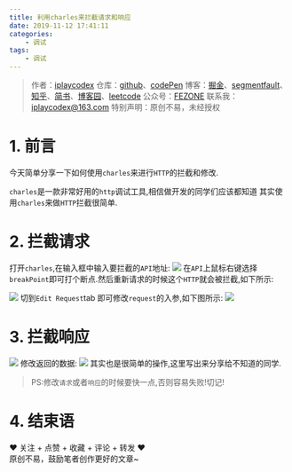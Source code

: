 ```yaml
---
title: 利用charles来拦截请求和响应
date: 2019-11-12 17:41:11
categories:
    - 调试
tags:
    - 调试
---
```


> 作者：[iplaycodex](http://iplaycodex.com)
> 仓库：[github](https://github.com/iplaycodex)、[codePen](https://codepen.io/iplaycodex)
> 博客：[掘金](https://juejin.im/user/3597257774478359)、[segmentfault](https://segmentfault.com/u/iplaycodex)、[知乎](https://www.zhihu.com/people/CallMeAllenLliu)、[简书](https://www.jianshu.com/u/9cd27f169c7e)、[博客园](https://www.cnblogs.com/)、[leetcode](https://leetcode-cn.com/u/iplaycodex/)
> 公众号：[FEZONE](http://iplaycodex.com)
> 联系我：[iplaycodex@163.com](iplaycodex@163.com)
> 特别声明：原创不易，未经授权

# 1. 前言

今天简单分享一下如何使用`charles`来进行`HTTP`的拦截和修改.

`charles`是一款非常好用的`http`调试工具,相信做开发的同学们应该都知道
其实使用`charles`来做`HTTP`拦截很简单.

# 2. 拦截请求

打开`charles`,在输入框中输入要拦截的`API`地址:
![](https://tva1.sinaimg.cn/large/006y8mN6gy1g8vef97dmqj30xt0azmym.jpg)
在`API`上鼠标右键选择`breakPoint`即可打个断点.然后重新请求的时候这个`HTTP`就会被拦截,如下所示:

<!--more-->

![](https://tva1.sinaimg.cn/large/006y8mN6gy1g8veioukh0j30p40g4q4w.jpg)
切到`Edit Request`tab 即可修改`request`的入参,如下图所示:
![](https://tva1.sinaimg.cn/large/006y8mN6gy1g8veka0nx8j30p90g9wg4.jpg)

# 3. 拦截响应

![](https://tva1.sinaimg.cn/large/006y8mN6gy1g8vermrajlj30qw0i776l.jpg)
修改返回的数据:
![](https://tva1.sinaimg.cn/large/006y8mN6gy1g8vete06koj30r00i8acb.jpg)
其实也是很简单的操作,这里写出来分享给不知道的同学.

> PS:修改`请求`或者`响应`的时候要快一点,否则容易失败!切记!

# 4. 结束语

❤️ 关注 + 点赞 + 收藏 + 评论 + 转发 ❤️ <br/>原创不易，鼓励笔者创作更好的文章~
